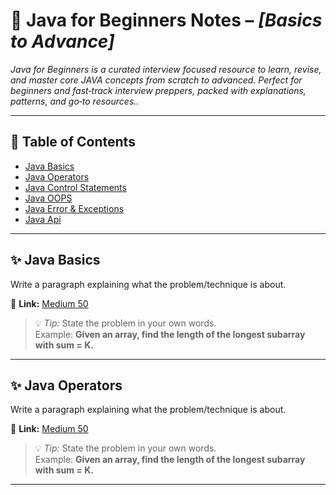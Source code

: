 # 📌 Java for Beginners Notes – _[Basics to Advance]_

_Java for Beginners is a curated interview focused resource to learn, revise, and master core JAVA concepts from scratch to advanced. Perfect for beginners and fast‑track interview preppers, packed with explanations, patterns, and go‑to resources.._

---

## 📖 Table of Contents

- [Java Basics](#java-basics)
- [Java Operators](#java-operators)
- [Java Control Statements](#java-control-statements)
- [Java OOPS](#java-oops)
- [Java Error & Exceptions](#java-error-exceptions)
- [Java Api](#java-api)

---

## ✨ Java Basics

Write a paragraph explaining what the problem/technique is about.

🔗 **Link:** [Medium 50](./medium-50/)

> 💡 _Tip:_ State the problem in your own words.  
> Example: **Given an array, find the length of the longest subarray with sum = K.**

---

## ✨ Java Operators

Write a paragraph explaining what the problem/technique is about.

🔗 **Link:** [Medium 50](./medium-50/)

> 💡 _Tip:_ State the problem in your own words.  
> Example: **Given an array, find the length of the longest subarray with sum = K.**

---

